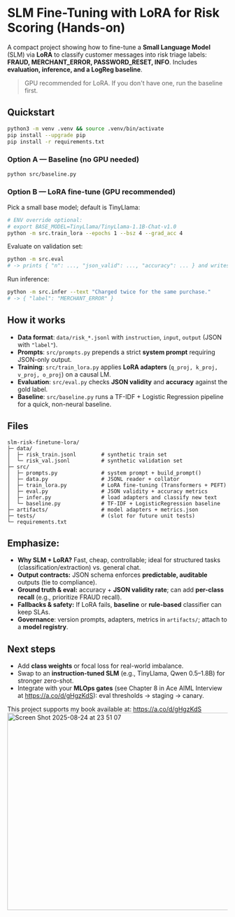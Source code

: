 # SLM Fine-Tuning with LoRA for Risk Scoring (Hands-on)

A compact project showing how to fine-tune a **Small Language Model** (SLM) via **LoRA** to classify customer messages into risk triage labels:
**FRAUD, MERCHANT_ERROR, PASSWORD_RESET, INFO**. Includes **evaluation, inference, and a LogReg baseline**.

> GPU recommended for LoRA. If you don't have one, run the baseline first.

## Quickstart

```bash
python3 -m venv .venv && source .venv/bin/activate
pip install --upgrade pip
pip install -r requirements.txt
```

### Option A — Baseline (no GPU needed)
```bash
python src/baseline.py
```

### Option B — LoRA fine-tune (GPU recommended)
Pick a small base model; default is TinyLlama:
```bash
# ENV override optional:
# export BASE_MODEL=TinyLlama/TinyLlama-1.1B-Chat-v1.0
python -m src.train_lora --epochs 1 --bsz 4 --grad_acc 4
```

Evaluate on validation set:
```bash
python -m src.eval
# -> prints { "n": ..., "json_valid": ..., "accuracy": ... } and writes artifacts/metrics.json
```

Run inference:
```bash
python -m src.infer --text "Charged twice for the same purchase."
# -> { "label": "MERCHANT_ERROR" }
```

## How it works
- **Data format**: `data/risk_*.jsonl` with `instruction`, `input`, `output` (JSON with `"label"`).
- **Prompts**: `src/prompts.py` prepends a strict **system prompt** requiring JSON-only output.
- **Training**: `src/train_lora.py` applies **LoRA adapters** (`q_proj, k_proj, v_proj, o_proj`) on a causal LM.
- **Evaluation**: `src/eval.py` checks **JSON validity** and **accuracy** against the gold label.
- **Baseline**: `src/baseline.py` runs a TF-IDF + Logistic Regression pipeline for a quick, non-neural baseline.

## Files
```
slm-risk-finetune-lora/
├─ data/
│  ├─ risk_train.jsonl        # synthetic train set
│  └─ risk_val.jsonl          # synthetic validation set
├─ src/
│  ├─ prompts.py              # system prompt + build_prompt()
│  ├─ data.py                 # JSONL reader + collator
│  ├─ train_lora.py           # LoRA fine-tuning (Transformers + PEFT)
│  ├─ eval.py                 # JSON validity + accuracy metrics
│  ├─ infer.py                # load adapters and classify new text
│  └─ baseline.py             # TF-IDF + LogisticRegression baseline
├─ artifacts/                 # model adapters + metrics.json
├─ tests/                     # (slot for future unit tests)
└─ requirements.txt
```

## Emphasize:
- **Why SLM + LoRA?** Fast, cheap, controllable; ideal for structured tasks (classification/extraction) vs. general chat.
- **Output contracts:** JSON schema enforces **predictable, auditable** outputs (tie to compliance).
- **Ground truth & eval:** accuracy + **JSON validity rate**; can add **per-class recall** (e.g., prioritize FRAUD recall).
- **Fallbacks & safety:** If LoRA fails, **baseline** or **rule-based** classifier can keep SLAs.
- **Governance**: version prompts, adapters, metrics in `artifacts/`; attach to a **model registry**.

## Next steps
- Add **class weights** or focal loss for real-world imbalance.
- Swap to an **instruction-tuned SLM** (e.g., TinyLlama, Qwen 0.5–1.8B) for stronger zero-shot.
- Integrate with your **MLOps gates** (see Chapter 8 in Ace AIML Interview at https://a.co/d/gHgzKdS): eval thresholds → staging → canary.


This project supports my book available at: https://a.co/d/gHgzKdS
<img width="1077" height="451" alt="Screen Shot 2025-08-24 at 23 51 07" src="https://github.com/user-attachments/assets/8b460b96-d128-422a-96aa-71dd7e2b035f" />

